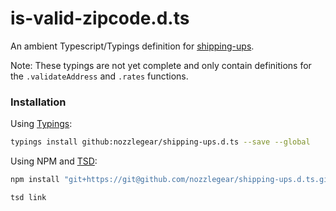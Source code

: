 # is-valid-zipcode.d.ts

An ambient Typescript/Typings definition for [shipping-ups](https://www.npmjs.com/package/shipping-ups).

Note: These typings are not yet complete and only contain definitions for the `.validateAddress` and `.rates` functions.

### Installation

Using [Typings](https://github.com/typings/typings):

```bash
typings install github:nozzlegear/shipping-ups.d.ts --save --global
```

Using NPM and [TSD](https://github.com/Definitelytyped/tsd):

```bash
npm install "git+https://git@github.com/nozzlegear/shipping-ups.d.ts.git"

tsd link
```